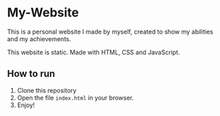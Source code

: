 # My-Website
This is a personal website I made by myself, created to show my abilities and my achievements.

This website is static. Made with HTML, CSS and JavaScript.

## How to run

1. Clone this repository
2. Open the file `index.html` in your browser.
3. Enjoy!